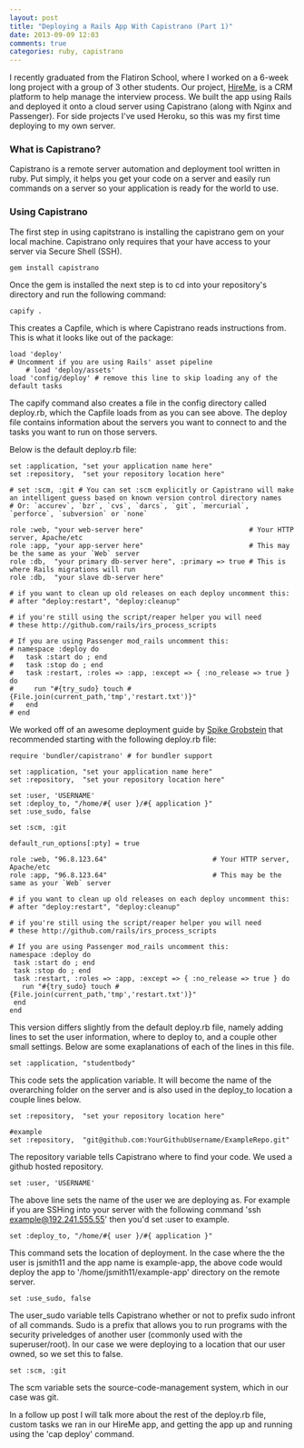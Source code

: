 ```yaml
---
layout: post
title: "Deploying a Rails App With Capistrano (Part 1)"
date: 2013-09-09 12:03
comments: true
categories: ruby, capistrano
---
```


I recently graduated from the Flatiron School, where I worked on a 6-week long project with a group of 3 other students.  Our project, [HireMe](https://github.com/awaxman11/HireMe), is a CRM platform to help manage the interview process. We built the app using Rails and deployed it onto a cloud server using Capistrano (along with Nginx and Passenger). For side projects I've used Heroku, so this was my first time deploying to my own server.

### What is Capistrano?

Capistrano is a remote server automation and deployment tool written in ruby. Put simply, it helps you get your code on a server and easily run commands on a server so your application is ready for the world to use.

### Using Capistrano

The first step in using capitstrano is installing the capistrano gem on your local machine. Capistrano only requires that your have access to your server via Secure Shell (SSH).

```
gem install capistrano
```

Once the gem is installed the next step is to cd into your repository's directory and run the following command:

```
capify .
```

This creates a Capfile, which is where Capistrano reads instructions from. This is what it looks like out of the package:

```
load 'deploy'
# Uncomment if you are using Rails' asset pipeline
    # load 'deploy/assets'
load 'config/deploy' # remove this line to skip loading any of the default tasks
```

The capify command also creates a file in the config directory called deploy.rb, which  the Capfile loads from as you can see above. The deploy file contains information about the servers you want to connect to and the tasks you want to run on those servers.

Below is the default deploy.rb file: 

```
set :application, "set your application name here"
set :repository,  "set your repository location here"

# set :scm, :git # You can set :scm explicitly or Capistrano will make an intelligent guess based on known version control directory names
# Or: `accurev`, `bzr`, `cvs`, `darcs`, `git`, `mercurial`, `perforce`, `subversion` or `none`

role :web, "your web-server here"                          # Your HTTP server, Apache/etc
role :app, "your app-server here"                          # This may be the same as your `Web` server
role :db,  "your primary db-server here", :primary => true # This is where Rails migrations will run
role :db,  "your slave db-server here"

# if you want to clean up old releases on each deploy uncomment this:
# after "deploy:restart", "deploy:cleanup"

# if you're still using the script/reaper helper you will need
# these http://github.com/rails/irs_process_scripts

# If you are using Passenger mod_rails uncomment this:
# namespace :deploy do
#   task :start do ; end
#   task :stop do ; end
#   task :restart, :roles => :app, :except => { :no_release => true } do
#     run "#{try_sudo} touch #{File.join(current_path,'tmp','restart.txt')}"
#   end
# end
```

We worked off of an awesome deployment guide by [Spike Grobstein](https://twitter.com/spike666) that recommended starting with the following deploy.rb file: 

```
require 'bundler/capistrano' # for bundler support

set :application, "set your application name here"
set :repository,  "set your repository location here"

set :user, 'USERNAME'
set :deploy_to, "/home/#{ user }/#{ application }"
set :use_sudo, false

set :scm, :git

default_run_options[:pty] = true

role :web, "96.8.123.64"                          # Your HTTP server, Apache/etc
role :app, "96.8.123.64"                          # This may be the same as your `Web` server

# if you want to clean up old releases on each deploy uncomment this:
# after "deploy:restart", "deploy:cleanup"

# if you're still using the script/reaper helper you will need
# these http://github.com/rails/irs_process_scripts

# If you are using Passenger mod_rails uncomment this:
namespace :deploy do
 task :start do ; end
 task :stop do ; end
 task :restart, :roles => :app, :except => { :no_release => true } do
   run "#{try_sudo} touch #{File.join(current_path,'tmp','restart.txt')}"
 end
end
```

This version differs slightly from the default deploy.rb file, namely adding lines to set the user information, where to deploy to, and a couple other small settings. Below are some exaplanations of each of the lines in this file.

```
set :application, "studentbody"
```
This code sets the application variable.  It will become the name of the overarching folder on the server and is also used in the deploy_to location a couple lines below.

```
set :repository,  "set your repository location here"

#example
set :repository,  "git@github.com:YourGithubUsername/ExampleRepo.git"
```
The repository variable tells Capistrano where to find your code.  We used a github hosted repository.

```
set :user, 'USERNAME'
```
The above line sets the name of the user we are deploying as.  For example if you are SSHing into your server with the following command 'ssh example@192.241.555.55' then you'd set :user to example.

```
set :deploy_to, "/home/#{ user }/#{ application }"
```

This command sets the location of deployment.  In the case where the the user is jsmith11 and the app name is example-app, the above code would deploy the app to '/home/jsmith11/example-app' directory on the remote server.

```
set :use_sudo, false
```
The user_sudo variable tells Capistrano whether or not to prefix sudo infront of all commands. Sudo is a prefix that allows you to run programs with the security priveledges of another user (commonly used with the superuser/root). In our case we were deploying to a location that our user owned, so we set this to false. 

```
set :scm, :git
```

The scm variable sets the source-code-management system, which in our case was git.


In a follow up post I will talk more about the rest of the deploy.rb file, custom tasks we ran in our HireMe app, and getting the app up and running using the 'cap deploy' command.















 



